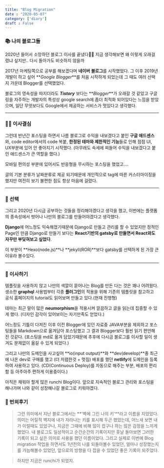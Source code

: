 ```yaml
---
title: "Blog Migration"
date : "2020-05-07"
category: ['diary']
draft : False
---
```


### 📚 나의 블로그들

2020년 들어서 소망하던 블로그 이사를 끝냈다🙂🙂
지금 생각해보면 왜 이렇게 오래걸렸냐 싶지만.. 다시 돌아가도 비슷하지 않을까

2017년 마케팅쪽으로 공부를 해보겠다며 **네이버 블로그**를 시작했었다. 그 이후
2019년 개발이 하고 싶어 **_Google Blogger_**를 처음 시작하게 되었는데
그 때도 여러 선택지 가운데 Blogger를 선택했었다.

블로그의 영속성을 따지더라도 **_Tistory_** 보다는 **_Blogger_**가 오래갈 것 같았고
구글링을 자주하는 개발자의 특성상 google search에 좀더 최적화 되어있다는 느낌을 받았으며,
일단 무엇보다도 Google에서 제공하는 서비스가 멋있다고 생각했다.

***

### 🏃‍♂️ 이사결심

그런데 반년간 포스팅을 하면서
나름 블로그로 수익을 내보겠다고 붙인 **구글 애드센스**와,
code editor에서의 code 복붙, **한정된 테마와 제한적인 기능**들로 인해 점점 UI, UX부분에 있어 안 좋아지기 시작했다.
(아무래도 속세에 찌들어 수익을 내보겠다고 붙인 애드센스가 큰 역할을 했다.)

모바일 편의성 부분에 있어서도 반응형을 무시하는 포스팅을 했었고....

글의 기본 분류가 날짜분류로 제공 되기때문에 
개인적으로 tag에 따른 커스터마이징을 했지만 여전히 보기 불편한 점도 항상 마음에 걸렸다.

***

### 📌 선택

그리고 2020년 다시금 공부하는 것들을 정리해야겠다고 생각을 했고,
이번에는 플랫폼의 종속성에서 벗어나 나만의 블로그를 만들어야겠다고 생각했다.

**Django**에 어느정도 익숙해졌기때문에 Django로 만들고 관리를 할 수 있었지만
정적인 Page인 만큼 Django로 만들기 보다는 **React기반의 gatsby로 만들면서 React와도 자꾸만 부딪혀보고 싶었다**.

이 부분이 **Hexo(node.js)**나 **jekyll(ROR)**보다 gatsby를 선택하게 된 가장 큰이유라 볼수있다.
***

### 🚚 이사하기
템플릿을 사용하지 않고 나만의 색깔이 묻어나는 Blog를 만든 다는 것은 꽤나 어려웠다. 
생소한 **graphql** 사용법부터 각종 **플러그인**의 적용을 위해 
기존의 템플릿을 참고하고 공식 홈페이지의 tutorial도 읽어보며 만들고 있다.(현재 진행형)


테마는 최근 말이 많은 **neumorphism**을 적용시켜 깔끔하고 글을 읽는데 집중할 수 있게 했다.
(디자인 감각이 있어보이는 자기만족도 얻었다.)


어느정도 기틀이 다져진 이후 이전 Blogger에 있던 자료중 JAVA부분을 제외하고 포스팅들을 Markdown으로 옮겨담아 포스팅했고 그 결과 Blogger보다 훨씬 읽기 편안해진 것같다.
(포스팅을 md로 옮겨 담았기때문에 추후에 다시금 블로그를 이사할 일이 생겨도 문제없이 옮길 수 있게 되었다.)

그리고 나만의 도메인을 사고싶어 **io(input output)**와 **dev(develop)**중 최근에 나온 dev로 구매를 했고 (더 저렴한것 + 멋짐) 배포를 했던 **netlify**에 도메인을 등록하여 사용하고 있다. 
(CD(Continuous Deploy)를 자동으로 해주는 부분, 배포의 편리함 등 아주아주 편하게 이용중이다.)

아직은 채워야 할게 많은 runchi Blog이다.
앞으로 지속적인 블로그 관리와 포스팅을 해나가며 나와 같이 성장해나갈 블로그로 키워야겠다.


### 🐾 번외후기
>그런 의미에서 지난 블로그에서는 **'벽에 그린 나의 키'**라고 이름을 지었었다.   
의미는 어릴적 벽지에 내가 자라나는 키를 표시해 두곤 했었는데,
어느새 보면 내가 이럴때도 있었구나, 지금은 그때에 비해 많이 컸구나 하는 많은 감정을 느끼게 했었다. 내 블로그도 일상적이고 순간순간의 기록이지만 훗날 돌아보면 그러한 기록이 되고 싶은 의미로 사용을 했던 이름이었다.
그리고 실제로 이번에 Blog migration 작업을 하면서도  1년전의 나를 되돌아볼수 있었던, 
얼마나 성장했는지를 가늠해볼수 있었던, 앞으로의 방향을 다 잡을 수 있었던 좋은 기록이 되주었다.   

>하지만 지금은 runchi가 되었지.